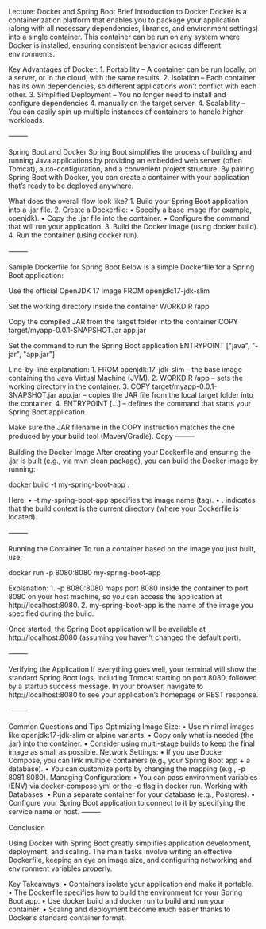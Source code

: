 Lecture: Docker and Spring Boot
Brief Introduction to Docker
Docker is a containerization platform that enables you to package your application
(along with all necessary dependencies, libraries, and environment settings)
into a single container. This container can be run on any system where 
Docker is installed, ensuring consistent behavior across different environments.

Key Advantages of Docker: 1. Portability –
A container can be run locally, on a server, or in the cloud,
with the same results.
2. Isolation – Each container has its own dependencies, 
so different applications won’t conflict with each other. 
3. Simplified Deployment – You no longer need to install and configure dependencies
4. manually on the target server. 4. Scalability – You can easily spin up multiple instances of containers to handle higher workloads.

⸻

Spring Boot and Docker
Spring Boot simplifies the process of building and running 
Java applications by providing an embedded web server (often Tomcat),
auto-configuration, and a convenient project structure. 
By pairing Spring Boot with Docker, you can create a container 
with your application that’s ready to be deployed anywhere.

What does the overall flow look like? 1. Build your Spring Boot application into a .jar file. 2. Create a Dockerfile: • Specify a base image (for example, openjdk). • Copy the .jar file into the container. • Configure the command that will run your application. 3. Build the Docker image (using docker build). 4. Run the container (using docker run).

⸻

Sample Dockerfile for Spring Boot
Below is a simple Dockerfile for a Spring Boot application:

Use the official OpenJDK 17 image
FROM openjdk:17-jdk-slim

Set the working directory inside the container
WORKDIR /app

Copy the compiled JAR from the target folder into the container
COPY target/myapp-0.0.1-SNAPSHOT.jar app.jar

Set the command to run the Spring Boot application
ENTRYPOINT ["java", "-jar", "app.jar"]

Line-by-line explanation: 1. FROM openjdk:17-jdk-slim – the base image containing the Java Virtual Machine (JVM). 2. WORKDIR /app – sets the working directory in the container. 3. COPY target/myapp-0.0.1-SNAPSHOT.jar app.jar – copies the JAR file from the local target folder into the container. 4. ENTRYPOINT [...] – defines the command that starts your Spring Boot application.

Make sure the JAR filename in the COPY instruction matches the one produced by your build tool (Maven/Gradle).
Copy
⸻

Building the Docker Image
After creating your Dockerfile and ensuring the .jar is built (e.g., via mvn clean package), you can build the Docker image by running:

docker build -t my-spring-boot-app .

Here: • -t my-spring-boot-app specifies the image name (tag). • . indicates that the build context is the current directory (where your Dockerfile is located).

⸻

Running the Container
To run a container based on the image you just built, use:

docker run -p 8080:8080 my-spring-boot-app

Explanation: 1. -p 8080:8080 maps port 8080 inside the container to port 8080 on your host machine, so you can access the application at http://localhost:8080. 2. my-spring-boot-app is the name of the image you specified during the build.

Once started, the Spring Boot application will be available at http://localhost:8080 (assuming you haven’t changed the default port).

⸻

Verifying the Application
If everything goes well, your terminal will show the standard Spring Boot logs, including Tomcat starting on port 8080, followed by a startup success message. In your browser, navigate to http://localhost:8080 to see your application’s homepage or REST response.

⸻

Common Questions and Tips
Optimizing Image Size: • Use minimal images like openjdk:17-jdk-slim or alpine variants. • Copy only what is needed (the .jar) into the container. • Consider using multi-stage builds to keep the final image as small as possible.
Network Settings: • If you use Docker Compose, you can link multiple containers (e.g., your Spring Boot app + a database). • You can customize ports by changing the mapping (e.g., -p 8081:8080).
Managing Configuration: • You can pass environment variables (ENV) via docker-compose.yml or the -e flag in docker run.
Working with Databases: • Run a separate container for your database (e.g., Postgres). • Configure your Spring Boot application to connect to it by specifying the service name or host.
⸻

Conclusion

Using Docker with Spring Boot greatly simplifies application development, deployment, and scaling. The main tasks involve writing an effective Dockerfile, keeping an eye on image size, and configuring networking and environment variables properly.

Key Takeaways: • Containers isolate your application and make it portable. • The Dockerfile specifies how to build the environment for your Spring Boot app. • Use docker build and docker run to build and run your container. • Scaling and deployment become much easier thanks to Docker’s standard container format.

